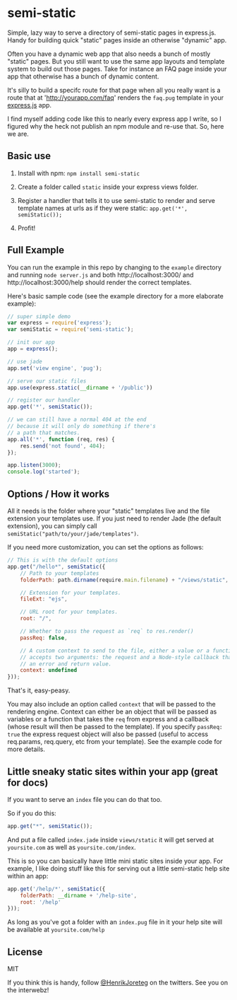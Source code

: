 # semi-static

Simple, lazy way to serve a directory of semi-static pages in express.js. Handy for building quick "static" pages inside an otherwise "dynamic" app.

Often you have a dynamic web app that also needs a bunch of mostly "static" pages. But you still want to use the same app layouts and template system to build out those pages. Take for instance an FAQ page inside your app that otherwise has a bunch of dynamic content.

It's silly to build a specifc route for that page when all you really want is a route that at 'http://yourapp.com/faq' renders the `faq.pug` template in your [express.js](http://expressjs.com/) app.

I find myself adding code like this to nearly every express app I write, so I figured why the heck not publish an npm module and re-use that. So, here we are.

## Basic use

1. Install with npm:
    `npm install semi-static`

2. Create a folder called `static` inside your express views folder.

3. Register a handler that tells it to use semi-static to render and serve template names at urls as if they were static:
    `app.get('*', semiStatic());`

4. Profit!

## Full Example

You can run the example in this repo by changing to the `example` directory and running `node server.js` and both http://localhost:3000/ and http://localhost:3000/help should render the correct templates.

Here's basic sample code (see the example directory for a more elaborate example):

```js
// super simple demo
var express = require('express');
var semiStatic = require('semi-static');

// init our app
app = express();

// use jade
app.set('view engine', 'pug');

// serve our static files
app.use(express.static(__dirname + '/public'))

// register our handler
app.get('*', semiStatic());

// we can still have a normal 404 at the end
// because it will only do something if there's
// a path that matches.
app.all('*', function (req, res) {
    res.send('not found', 404);
});

app.listen(3000);
console.log('started');
```

## Options / How it works

All it needs is the folder where your "static" templates live and the file extension your templates use. If you just need to render Jade (the default extension), you can simply call `semiStatic("path/to/your/jade/templates")`.

If you need more customization, you can set the options as follows:

```js
// This is with the default options
app.get("/hello*", semiStatic({
    // Path to your templates
    folderPath: path.dirname(require.main.filename) + "/views/static",

    // Extension for your templates.
    fileExt: "ejs",

    // URL root for your templates.
    root: "/",

    // Whether to pass the request as `req` to res.render()
    passReq: false,

    // A custom context to send to the file, either a value or a function that
    // accepts two arguments: the request and a Node-style callback that takes
    // an error and return value.
    context: undefined
}));
```

That's it, easy-peasy.


You may also include an option called `context` that will be passed to the rendering engine. Context can either be an object that will be passed as variables or a function that takes the `req` from express and a callback (whose result will then be passed to the template). If you specify `passReq: true` the express request object will also be passed (useful to access req.params, req.query, etc from your template).
See the example code for more details.

## Little sneaky static sites within your app (great for docs)

If you want to serve an `index` file you can do that too.

So if you do this:

```js
app.get("*", semiStatic());
```

And put a file called `index.jade` inside `views/static` it will get served at `yoursite.com` as well as `yoursite.com/index`.

This is so you can basically have little mini static sites inside your app. For example, I like doing stuff like this for serving out a little semi-static help site within an app:

```js
app.get('/help/*', semiStatic({
    folderPath: __dirname + '/help-site',
    root: '/help'
}));
```

As long as you've got a folder with an `index.pug` file in it your help site will be available at `yoursite.com/help`

## License

MIT

If you think this is handy, follow [@HenrikJoreteg](https://twitter.com/henrikjoreteg) on the twitters. See you on the interwebz!
